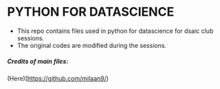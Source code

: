 # PYTHON  FOR  DATASCIENCE  
- This repo  contains  files  used  in python  for  datascience for dsaic  club sessions.
- The  original codes are  modified  during  the  sessions.
##### Credits of  main files:
(Here)[https://github.com/milaan9/)
